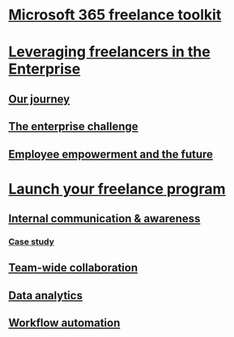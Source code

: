 # [Microsoft 365 freelance toolkit](index.md)

# [Leveraging freelancers in the Enterprise](leveragingfreelancers.md)
## [Our journey](ourjourney.md)
## [The enterprise challenge](theenterprisechallenge.md)
## [Employee empowerment and the future](employeeempowermentandthefuture.md)

# [Launch your freelance program](launchyourfreelanceprogram.md)
## [Internal communication & awareness](comssitesection.md)
### [Case study](comssitecasestudy.md)
## [Team-wide collaboration](teamwidecollaborationsection.md)
## [Data analytics](datanalyticssection.md)
## [Workflow automation](workflowautomationsection.md)
